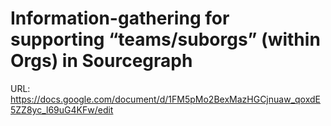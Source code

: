 # Information-gathering for supporting “teams/suborgs” (within Orgs) in Sourcegraph

URL: https://docs.google.com/document/d/1FM5pMo2BexMazHGCjnuaw_qoxdE5ZZ8yc_l69uG4KFw/edit
